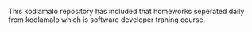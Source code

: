 This kodlamaIo repository has included that homeworks seperated daily from kodlamaIo which is software developer traning course.
